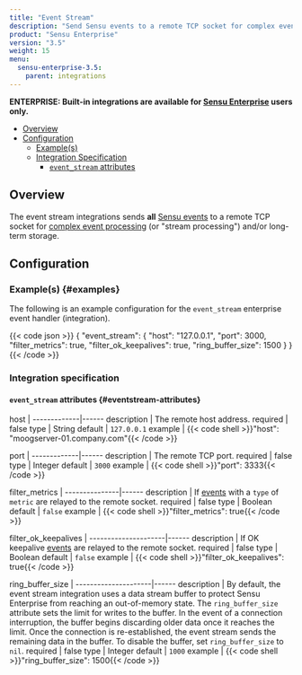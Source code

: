 ```yaml
---
title: "Event Stream"
description: "Send Sensu events to a remote TCP socket for complex event processing and/or long-term storage."
product: "Sensu Enterprise"
version: "3.5"
weight: 15
menu:
  sensu-enterprise-3.5:
    parent: integrations
---
```

**ENTERPRISE: Built-in integrations are available for [Sensu Enterprise][1]
users only.**

- [Overview](#overview)
- [Configuration](#configuration)
  - [Example(s)](#examples)
  - [Integration Specification](#integration-specification)
    - [`event_stream` attributes](#eventstream-attributes)

## Overview

The event stream integrations sends **all** [Sensu events][2] to a remote TCP
socket for [complex event processing][3] (or "stream processing") and/or
long-term storage.

## Configuration

### Example(s) {#examples}

The following is an example configuration for the `event_stream` enterprise
event handler (integration).

{{< code json >}}
{
  "event_stream": {
    "host": "127.0.0.1",
    "port": 3000,
    "filter_metrics": true,
    "filter_ok_keepalives": true,
    "ring_buffer_size": 1500
  }
}
{{< /code >}}


### Integration specification

#### `event_stream` attributes {#eventstream-attributes}

host         | 
-------------|------
description  | The remote host address.
required     | false
type         | String
default      | `127.0.0.1`
example      | {{< code shell >}}"host": "moogserver-01.company.com"{{< /code >}}

port         | 
-------------|------
description  | The remote TCP port.
required     | false
type         | Integer
default      | `3000`
example      | {{< code shell >}}"port": 3333{{< /code >}}

filter_metrics | 
---------------|------
description    | If [events][2] with a `type` of `metric` are relayed to the remote socket.
required       | false
type           | Boolean
default        | `false`
example        | {{< code shell >}}"filter_metrics": true{{< /code >}}

filter_ok_keepalives | 
---------------------|------
description          | If OK keepalive [events][2] are relayed to the remote socket.
required             | false
type                 | Boolean
default              | `false`
example              | {{< code shell >}}"filter_ok_keepalives": true{{< /code >}}

ring_buffer_size     | 
---------------------|------
description          | By default, the event stream integration uses a data stream buffer to protect Sensu Enterprise from reaching an out-of-memory state. The `ring_buffer_size` attribute sets the limit for writes to the buffer. In the event of a connection interruption, the buffer begins discarding older data once it reaches the limit. Once the connection is re-established, the event stream sends the remaining data in the buffer. To disable the buffer, set `ring_buffer_size` to `nil`.
required             | false
type                 | Integer
default              | `1000`
example              | {{< code shell >}}"ring_buffer_size": 1500{{< /code >}}

[1]:  /sensu-enterprise
[2]:  /sensu-core/1.2/reference/events
[3]:  https://en.wikipedia.org/wiki/Complex_event_processing
